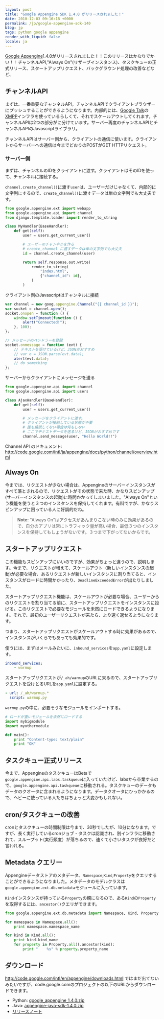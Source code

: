 ```yaml
---
layout: post
title: "Google Appengine SDK 1.4.0 がリリースされました！"
date: 2010-12-03 09:16:18 +0000
permalink: /jp/google-appengine-sdk-140
blog: jp
tags: python google appengine
render_with_liquid: false
locale: ja
---
```


[Google Appengine](http://code.google.com/appengine/)1.4.0がリリースされました！！このリリースはかなりでかい！！チャンネルAPI,"Always On"(リザーブインスタンス)、タスクキューの正式リリース、スタートアップリクエスト、バックグラウンド処理の改善などなど、

## チャンネルAPI

まずは、一番重要なチャンネルAPI。チャンネルAPIでクライアントブラウザーにプッシュすることができるようになります。内部的には、[Google Talk](http://www.google.com/talk/intl/ja/)の[XMPP](http://ja.wikipedia.org/wiki/Extensible_Messaging_and_Presence_Protocol)インフラを使っているらしくて、それでスケールアウトしてくれます。チャンネルAPIは2つの部分がに分けています。サーバー再度のチャンネルAPIとチャンネルAPIのJavascriptライブラリ。

チャンネルAPIはサーバー側から、クライアントの通信に使います。クライアントからサーバーへの通信は今までどおりのPOSTがGET HTTPリクエスト。

### サーバー側

まずは、チャンネルのIDをクライアントに渡す。クライアントはそのIDを使って、チャンネルに接続する。

`channel.create_channel()`に渡す`user`は、ユーザーだけじゃなくて、内部的に文字列にするので、`create_channel()`に渡すデータは単の文字列でも大丈夫です。

```python
from google.appengine.ext import webapp
from google.appengine.api import channel
from django.template.loader import render_to_string

class MyHandler(BaseHandler):
    def get(self):
        user = users.get_current_user()

        # ユーザーのチャンネルを作る
        # create_channel に渡すデータは単の文字列でも大丈夫
        id = channel.create_channel(user)

        return self.response.out.write(
            render_to_string(
                "index.html",
                {"channel_id": id},
            )
        )
```

クライアント側のJavascriptはチャンネルに接続

```javascript
var channel = new goog.appengine.Channel("{{ channel_id }}");
var socket = channel.open();
socket.onopen = function () {
    window.setTimeout(function () {
        alert("Connected!");
    }, 100);
};

// メッセージのハンドラーを登録
socket.onmessage = function (evt) {
    // テキストを受けているけど、JSONがおすすめ
    // var o = JSON.parse(evt.data);
    alert(evt.data);
    // do something
};
```

サーバーからクライアントにメッセージを送る

```python
from google.appengine.api import channel
from google.appengine.api import users

class AjaxHandler(BaseHandler):
    def get(self):
        user = users.get_current_user()

        # メッセージをクライアントに渡す。
        # クライアントが接続している状態が不要
        # 誰も接続してない場合は何もしない
        # ここでテキストデータを送るけど、JSONがおすすめです
        channel.send_message(user, "Hello World!!")
```

Channel API のドキュメント:
<http://code.google.com/intl/ja/appengine/docs/python/channel/overview.html>

## Always On

今までは、リクエストが少ない場合は、Appengineのサーバーインスタンスがすべて落とされるので、リクエストがその状態で来た時、かなりスピンアップ(サーバーインスタンスの起動)に時間かかってしまいました。"Always On"という機能を使うと３つのインスタンスを保持してくれます。有料ですが、かなりスピンアップに困っている人に好調的だね。

> **Note:** "Always On"はアクセスがあんまりこない時のみに効果があるので、自分のアプリは常にトラフィック量が高い場合、最低３つのインスタンスを保持してもしょうがないです。３つまで下がってないからです。

## スタートアップリクエスト

この機能もスピンアップにいいのですが、効果がちょっと違うので、説明します。今まで、リクエストが増えて、スケールアウト（新しいインスタンスの起動)が必要な場合、あるリクエストが新しいインスタンスに割り当てると、インスタンスがロードに時間かかったり、`DeadlineExceededError`が出たりしました。

スタートアップリクエスト機能は、スケールアウトが必要な場合、ユーザーからのリクエストを割り当てる前に、スタートアップリクエストをインスタンスに投げる。このリクエストで必要なモジュールを未然にロードできるようになります。それで、最初のユーザーリクエストが来たら、より速く返せるようになります。

つまり、スタートアップリクエストがスケールアウトする時に効果があるので、インスタンスがいくらでもあっても効果的です。

使うには、まずはメールみたいに、`inbound_services`を`app.yaml`に設定します。

```yaml
inbound_services:
    - warmup
```

スタートアップリクエストが`/_ah/warmup`のURLに来るので、スタートアップリクエストを受けとるURLを`app.yaml`に設定する。

```yaml
- url: /_ah/warmup.*
  script: warmup.py
```

`warmup.py`の中に、必要そうなモジュールをインポートする。

```python
# ロードが重いモジュールを未然にロードする
import mybigmodule
import myothermodule

def main():
    print "Content-type: text/plain"
    print "OK"
```

## タスクキュー正式リリース

今まで、AppengineのタスクキューはBetaで`google.appengine.api.labs.taskqueue`に入っていたけど、labsから卒業するので、`google.appengine.api.taskqueue`に移動される。タスクキューのデータもデータのクオータに含まれるようになります。データクオータにひっかかるので、ヘビーに使っている人たちはちょっと大変かもしれない。

## cron/タスクキューの改善

cronとタスクキューの時間制限は今まで、30秒でしたが、10分になります。ですが、長く実行しているcronジョブ・タスクは認識され、別インフラに移動されて、スループット(実行頻度）が落ちるので、速くて小さいタスクが良好だと言われる。

## Metadata クエリー

Appengineデータストアのメタデータ、`Namespace`,`Kind`,`Property`をクエリすることができるようになりました。メタデータのモデルクラスは`google.appengine.ext.db.metadata`モジュールに入っています。

`Kind`インスタンスが持っている`Property`の親になるので、ある`Kind`の`Property`を取得するには、`ancestor()`クエリができます。

```python
from google.appengine.ext.db.metadata import Namespace, Kind, Property

for namespace in Namespace.all():
    print namespace.namespace_name

for kind in Kind.all():
    print kind.kind_name
    for property in Property.all().ancestor(kind):
        print "    %s" % property.property_name
```

## ダウンロード

<http://code.google.com/intl/en/appengine/downloads.html> ではまだ出てないみたいですが、code.google.comのプロジェクトの以下のURLからダウンロードできます。

- Python: [google_appengine_1.4.0.zip](http://code.google.com/p/googleappengine/downloads/detail?name=google_appengine_1.4.0.zip)
- Java: [appengine-java-sdk-1.4.0.zip](http://code.google.com/p/googleappengine/downloads/detail?name=appengine-java-sdk-1.4.0.zip)
- [リリースノート](http://code.google.com/p/googleappengine/wiki/SdkReleaseNotes)
